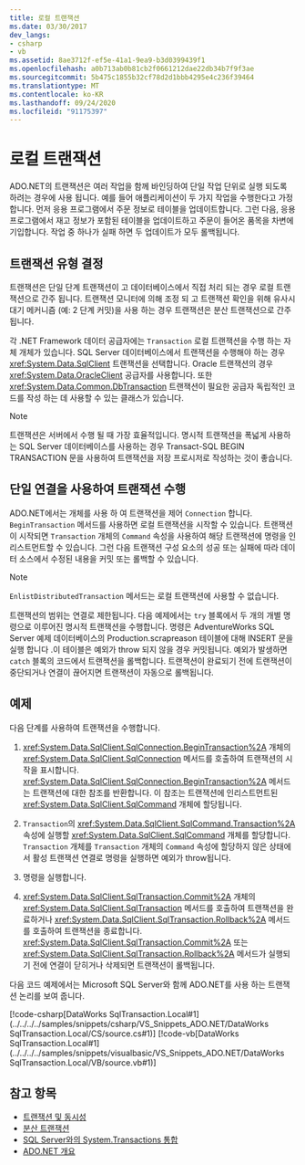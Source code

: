 ```yaml
---
title: 로컬 트랜잭션
ms.date: 03/30/2017
dev_langs:
- csharp
- vb
ms.assetid: 8ae3712f-ef5e-41a1-9ea9-b3d0399439f1
ms.openlocfilehash: a0b713ab0b81cb2f0661212dae22db34b7f9f3ae
ms.sourcegitcommit: 5b475c1855b32cf78d2d1bbb4295e4c236f39464
ms.translationtype: MT
ms.contentlocale: ko-KR
ms.lasthandoff: 09/24/2020
ms.locfileid: "91175397"
---
```

# <a name="local-transactions"></a>로컬 트랜잭션

ADO.NET의 트랜잭션은 여러 작업을 함께 바인딩하여 단일 작업 단위로 실행 되도록 하려는 경우에 사용 됩니다. 예를 들어 애플리케이션이 두 가지 작업을 수행한다고 가정합니다. 먼저 응용 프로그램에서 주문 정보로 테이블을 업데이트합니다. 그런 다음, 응용 프로그램에서 재고 정보가 포함된 테이블을 업데이트하고 주문이 들어온 품목을 차변에 기입합니다. 작업 중 하나가 실패 하면 두 업데이트가 모두 롤백됩니다.  
  
## <a name="determining-the-transaction-type"></a>트랜잭션 유형 결정  

 트랜잭션은 단일 단계 트랜잭션이 고 데이터베이스에서 직접 처리 되는 경우 로컬 트랜잭션으로 간주 됩니다. 트랜잭션 모니터에 의해 조정 되 고 트랜잭션 확인을 위해 유사시 대기 메커니즘 (예: 2 단계 커밋)을 사용 하는 경우 트랜잭션은 분산 트랜잭션으로 간주 됩니다.  
  
 각 .NET Framework 데이터 공급자에는 `Transaction` 로컬 트랜잭션을 수행 하는 자체 개체가 있습니다. SQL Server 데이터베이스에서 트랜잭션을 수행해야 하는 경우 <xref:System.Data.SqlClient> 트랜잭션을 선택합니다. Oracle 트랜잭션의 경우 <xref:System.Data.OracleClient> 공급자를 사용합니다. 또한 <xref:System.Data.Common.DbTransaction> 트랜잭션이 필요한 공급자 독립적인 코드를 작성 하는 데 사용할 수 있는 클래스가 있습니다.  
  
> [!NOTE]
> 트랜잭션은 서버에서 수행 될 때 가장 효율적입니다. 명시적 트랜잭션을 폭넓게 사용하는 SQL Server 데이터베이스를 사용하는 경우 Transact-SQL BEGIN TRANSACTION 문을 사용하여 트랜잭션을 저장 프로시저로 작성하는 것이 좋습니다.
  
## <a name="performing-a-transaction-using-a-single-connection"></a>단일 연결을 사용하여 트랜잭션 수행  

 ADO.NET에서는 개체를 사용 하 여 트랜잭션을 제어 `Connection` 합니다. `BeginTransaction` 메서드를 사용하면 로컬 트랜잭션을 시작할 수 있습니다. 트랜잭션이 시작되면 `Transaction` 개체의 `Command` 속성을 사용하여 해당 트랜잭션에 명령을 인리스트먼트할 수 있습니다. 그런 다음 트랜잭션 구성 요소의 성공 또는 실패에 따라 데이터 소스에서 수정된 내용을 커밋 또는 롤백할 수 있습니다.  
  
> [!NOTE]
> `EnlistDistributedTransaction` 메서드는 로컬 트랜잭션에 사용할 수 없습니다.  
  
 트랜잭션의 범위는 연결로 제한됩니다. 다음 예제에서는 `try` 블록에서 두 개의 개별 명령으로 이루어진 명시적 트랜잭션을 수행합니다. 명령은 AdventureWorks SQL Server 예제 데이터베이스의 Production.scrapreason 테이블에 대해 INSERT 문을 실행 합니다 .이 테이블은 예외가 throw 되지 않을 경우 커밋됩니다. 예외가 발생하면 `catch` 블록의 코드에서 트랜잭션을 롤백합니다. 트랜잭션이 완료되기 전에 트랜잭션이 중단되거나 연결이 끊어지면 트랜잭션이 자동으로 롤백됩니다.  
  
## <a name="example"></a>예제  

 다음 단계를 사용하여 트랜잭션을 수행합니다.  
  
1. <xref:System.Data.SqlClient.SqlConnection.BeginTransaction%2A> 개체의 <xref:System.Data.SqlClient.SqlConnection> 메서드를 호출하여 트랜잭션의 시작을 표시합니다. <xref:System.Data.SqlClient.SqlConnection.BeginTransaction%2A> 메서드는 트랜잭션에 대한 참조를 반환합니다. 이 참조는 트랜잭션에 인리스트먼트된 <xref:System.Data.SqlClient.SqlCommand> 개체에 할당됩니다.  
  
2. `Transaction`의 <xref:System.Data.SqlClient.SqlCommand.Transaction%2A> 속성에 실행할 <xref:System.Data.SqlClient.SqlCommand> 개체를 할당합니다. `Transaction` 개체를 `Transaction` 개체의 `Command` 속성에 할당하지 않은 상태에서 활성 트랜잭션 연결로 명령을 실행하면 예외가 throw됩니다.  
  
3. 명령을 실행합니다.  
  
4. <xref:System.Data.SqlClient.SqlTransaction.Commit%2A> 개체의 <xref:System.Data.SqlClient.SqlTransaction> 메서드를 호출하여 트랜잭션을 완료하거나 <xref:System.Data.SqlClient.SqlTransaction.Rollback%2A> 메서드를 호출하여 트랜잭션을 종료합니다. <xref:System.Data.SqlClient.SqlTransaction.Commit%2A> 또는 <xref:System.Data.SqlClient.SqlTransaction.Rollback%2A> 메서드가 실행되기 전에 연결이 닫히거나 삭제되면 트랜잭션이 롤백됩니다.  
  
 다음 코드 예제에서는 Microsoft SQL Server와 함께 ADO.NET를 사용 하는 트랜잭션 논리를 보여 줍니다.  
  
 [!code-csharp[DataWorks SqlTransaction.Local#1](../../../../samples/snippets/csharp/VS_Snippets_ADO.NET/DataWorks SqlTransaction.Local/CS/source.cs#1)]
 [!code-vb[DataWorks SqlTransaction.Local#1](../../../../samples/snippets/visualbasic/VS_Snippets_ADO.NET/DataWorks SqlTransaction.Local/VB/source.vb#1)]  
  
## <a name="see-also"></a>참고 항목

- [트랜잭션 및 동시성](transactions-and-concurrency.md)
- [분산 트랜잭션](distributed-transactions.md)
- [SQL Server와의 System.Transactions 통합](system-transactions-integration-with-sql-server.md)
- [ADO.NET 개요](ado-net-overview.md)
